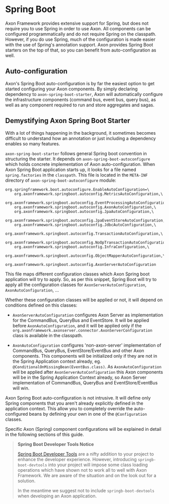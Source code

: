 # Spring Boot

Axon Framework provides extensive support for Spring, but does not require you to use Spring in order to use Axon. 
All components can be configured programmatically and do not require Spring on the classpath. 
However, if you do use Spring, much of the configuration is made easier with the use of Spring's annotation support. 
Axon provides Spring Boot starters on the top of that, so you can benefit from auto-configuration as well.

## Auto-configuration

Axon's Spring Boot auto-configuration is by far the easiest option to get started configuring your Axon components. 
By simply declaring dependency to `axon-spring-boot-starter`,
 Axon will automatically configure the infrastructure components \(command bus, event bus, query bus\),
 as well as any component required to run and store aggregates and sagas.

## Demystifying Axon Spring Boot Starter

With a lot of things happening in the background,
 it sometimes becomes difficult to understand how an annotation or just including a dependency enables so many features. 

`axon-spring-boot-starter` follows general Spring boot convention in structuring the starter. 
It depends on `axon-spring-boot-autoconfigure` which holds concrete implementation of Axon auto-configuration. 
When Axon Spring Boot application starts up, it looks for a file named `spring.factories` in the `classpath`. 
This file is located in the `META-INF` directory of `axon-spring-boot-autoconfigure` module:

```
org.springframework.boot.autoconfigure.EnableAutoConfiguration=\
    org.axonframework.springboot.autoconfig.MetricsAutoConfiguration,\
    org.axonframework.springboot.autoconfig.EventProcessingAutoConfiguration,\
    org.axonframework.springboot.autoconfig.AxonAutoConfiguration,\
    org.axonframework.springboot.autoconfig.JpaAutoConfiguration,\
    org.axonframework.springboot.autoconfig.JpaEventStoreAutoConfiguration,\
    org.axonframework.springboot.autoconfig.JdbcAutoConfiguration,\
    org.axonframework.springboot.autoconfig.TransactionAutoConfiguration,\
    org.axonframework.springboot.autoconfig.NoOpTransactionAutoConfiguration,\
    org.axonframework.springboot.autoconfig.InfraConfiguration,\
    org.axonframework.springboot.autoconfig.ObjectMapperAutoConfiguration,\
    org.axonframework.springboot.autoconfig.AxonServerAutoConfiguration
```

This file maps different configuration classes which Axon Spring boot application will try to apply. 
So, as per this snippet, Spring Boot will try to apply all the configuration classes for `AxonServerAutoConfiguration`,
 `AxonAutoConfiguration`, ...

Whether these configuration classes will be applied or not, it will depend on conditions defined on this classes:

 - `AxonServerAutoConfiguration` configures Axon Server as implementation for the CommandBus, QueryBus and EventStore. 
It will be applied before `AxonAutoConfiguration`,
 and it will be applied only if the `org.axonframework.axonserver.connector.AxonServerConfiguration` class is available in the classpath.

 - `AxonAutoConfiguration` configures 'non-axon-server' implementation of CommandBus, QueryBus,
 EventStore/EventBus and other Axon components. 
This components will be initialized only if they are not in the Spring Application context already, eg. `@ConditionalOnMissingBean(EventBus.class)`. 
As `AxonAutoConfiguration` will be applied after `AxonServerAutoConfiguration` this Axon components will be in the Spring Application Context already, so Axon Server implementation of CommandBus, QueryBus and EventStore/EventBus will win.


Axon Spring Boot auto-configuration is not intrusive. 
It will define only Spring components that you aren't already explicitly defined in the application context. 
This allow you to completely override the auto-configured beans by defining your own in one of the `@Configuration` classes. 

Specific Axon (Spring) component configurations will be explained in detail in the following sections of this guide.

> **Spring Boot Developer Tools Notice**
>
> [Spring Boot Developer Tools](https://docs.spring.io/spring-boot/docs/current/reference/html/using-boot-devtools.html)
>  are a nifty addition to your project to enhance the developer experience. 
> However, introducing `springb-boot-devtools` into your project will impose some class loading operations which have
>  shown not to work all to well with Axon Framework.
> We are aware of the situation and on the look out for a solution.
> 
> In the meantime we suggest not to include `springb-boot-devtools` when developing an Axon application. 
